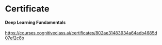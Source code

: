 # Certificate
#### Deep Learning Fundamentals
https://courses.cognitiveclass.ai/certificates/802ae31483934a64adb4685d07ef2c8b

